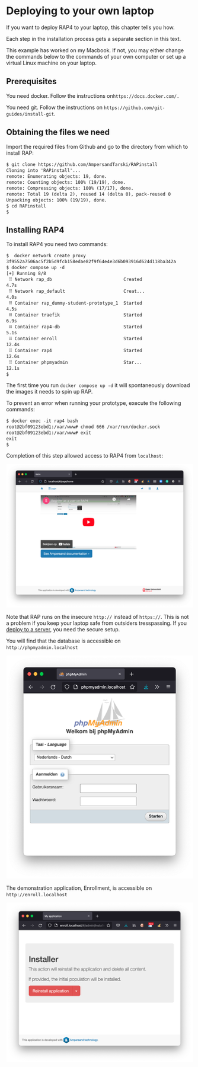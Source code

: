 # Deploying to your own laptop

If you want to deploy RAP4 to your laptop, this chapter tells you how.

Each step in the installation process gets a separate section in this text.

This example has worked on my Macbook. If not, you may either change the commands below to the commands of your own computer or set up a virtual Linux machine on your laptop.

## Prerequisites

You need docker. Follow the instructions on`https://docs.docker.com/.`

You need git. Follow the instructions on `https://github.com/git-guides/install-git`.

## Obtaining the files we need

Import the required files from Github and go to the directory from which to install RAP:

```text
$ git clone https://github.com/AmpersandTarski/RAPinstall
Cloning into 'RAPinstall'...
remote: Enumerating objects: 19, done.
remote: Counting objects: 100% (19/19), done.
remote: Compressing objects: 100% (17/17), done.
remote: Total 19 (delta 2), reused 14 (delta 0), pack-reused 0
Unpacking objects: 100% (19/19), done.
$ cd RAPinstall
$ 
```

## Installing RAP4

To install RAP4 you need two commands:

```text
$  docker network create proxy
3f9552a7506ac5f2b5d9fcb158edae82f9f64e4e3d6b093916d624d118ba342a
$ docker compose up -d
[+] Running 8/8
 ⠿ Network rap_db                           Created                        4.7s
 ⠿ Network rap_default                      Creat...                       4.0s
 ⠿ Container rap_dummy-student-prototype_1  Started                        4.5s
 ⠿ Container traefik                        Started                        6.9s
 ⠿ Container rap4-db                        Started                        5.1s
 ⠿ Container enroll                         Started                       12.4s
 ⠿ Container rap4                           Started                       12.6s
 ⠿ Container phpmyadmin                     Star...                       12.1s
$ 
```

The first time you run `docker compose up -d` it will spontaneously download the images it needs to spin up RAP.

To prevent an error when running your prototype, execute the following commands:

```text
$ docker exec -it rap4 bash
root@2bf09123ebd1:/var/www# chmod 666 /var/run/docker.sock 
root@2bf09123ebd1:/var/www# exit
exit
$ 
```

Completion of this step allowed access to RAP4 from `localhost`:

![](../.gitbook/assets/schermafbeelding-2021-07-31-om-08.31.22.png)

Note that RAP runs on the insecure `http://` instead of `https://`.  This is not a problem if you keep your laptop safe from outsiders tresspassing. If you [deploy to a server](deploying-ounl-rap3.md), you need the secure setup.

You will find that the database is accessible on `http://phpmyadmin.localhost`

![](../.gitbook/assets/schermafbeelding-2021-07-31-om-08.36.16.png)

The demonstration application, Enrollment, is accessible on `http://enroll.localhost`

![](../.gitbook/assets/schermafbeelding-2021-07-31-om-08.37.47.png)

